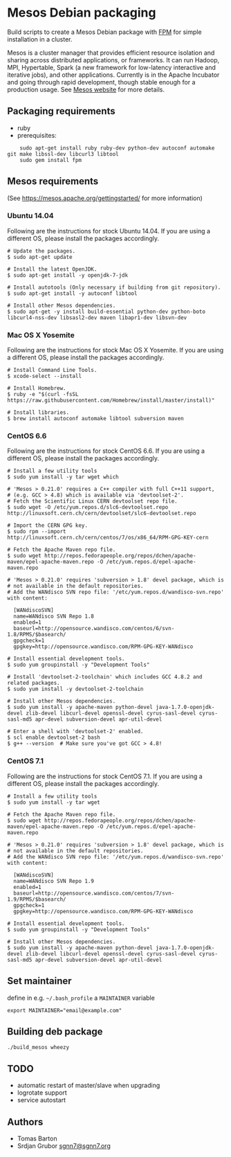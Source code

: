 # Mesos Debian packaging

Build scripts to create a Mesos Debian package with [FPM](https://github.com/jordansissel/fpm) for simple installation in a cluster. 

Mesos is a cluster manager that provides efficient resource isolation and sharing across distributed applications, or frameworks. It can run Hadoop, MPI, Hypertable, Spark (a new framework for low-latency interactive and iterative jobs), and other applications. Currently is in the Apache Incubator and going through rapid development, though stable enough for a production usage. See [Mesos website](http://incubator.apache.org/mesos/) for more details.

## Packaging requirements
  * ruby
  * prerequisites:

```
    sudo apt-get install ruby ruby-dev python-dev autoconf automake git make libssl-dev libcurl3 libtool
    sudo gem install fpm
```

## Mesos requirements 
(See https://mesos.apache.org/gettingstarted/ for more information)

### Ubuntu 14.04

Following are the instructions for stock Ubuntu 14.04. If you are using a different OS, please install the packages accordingly.

    # Update the packages.
    $ sudo apt-get update

    # Install the latest OpenJDK.
    $ sudo apt-get install -y openjdk-7-jdk

    # Install autotools (Only necessary if building from git repository).
    $ sudo apt-get install -y autoconf libtool

    # Install other Mesos dependencies.
    $ sudo apt-get -y install build-essential python-dev python-boto libcurl4-nss-dev libsasl2-dev maven libapr1-dev libsvn-dev

### Mac OS X Yosemite

Following are the instructions for stock Mac OS X Yosemite. If you are using a different OS, please install the packages accordingly.

    # Install Command Line Tools.
    $ xcode-select --install

    # Install Homebrew.
    $ ruby -e "$(curl -fsSL https://raw.githubusercontent.com/Homebrew/install/master/install)"

    # Install libraries.
    $ brew install autoconf automake libtool subversion maven

### CentOS 6.6

Following are the instructions for stock CentOS 6.6. If you are using a different OS, please install the packages accordingly.

    # Install a few utility tools
    $ sudo yum install -y tar wget which

    # 'Mesos > 0.21.0' requires a C++ compiler with full C++11 support,
    # (e.g. GCC > 4.8) which is available via 'devtoolset-2'.
    # Fetch the Scientific Linux CERN devtoolset repo file.
    $ sudo wget -O /etc/yum.repos.d/slc6-devtoolset.repo http://linuxsoft.cern.ch/cern/devtoolset/slc6-devtoolset.repo

    # Import the CERN GPG key.
    $ sudo rpm --import http://linuxsoft.cern.ch/cern/centos/7/os/x86_64/RPM-GPG-KEY-cern

    # Fetch the Apache Maven repo file.
    $ sudo wget http://repos.fedorapeople.org/repos/dchen/apache-maven/epel-apache-maven.repo -O /etc/yum.repos.d/epel-apache-maven.repo

    # 'Mesos > 0.21.0' requires 'subversion > 1.8' devel package, which is
    # not available in the default repositories.
    # Add the WANdisco SVN repo file: '/etc/yum.repos.d/wandisco-svn.repo' with content:

      [WANdiscoSVN]
      name=WANdisco SVN Repo 1.8
      enabled=1
      baseurl=http://opensource.wandisco.com/centos/6/svn-1.8/RPMS/$basearch/
      gpgcheck=1
      gpgkey=http://opensource.wandisco.com/RPM-GPG-KEY-WANdisco

    # Install essential development tools.
    $ sudo yum groupinstall -y "Development Tools"

    # Install 'devtoolset-2-toolchain' which includes GCC 4.8.2 and related packages.
    $ sudo yum install -y devtoolset-2-toolchain

    # Install other Mesos dependencies.
    $ sudo yum install -y apache-maven python-devel java-1.7.0-openjdk-devel zlib-devel libcurl-devel openssl-devel cyrus-sasl-devel cyrus-sasl-md5 apr-devel subversion-devel apr-util-devel

    # Enter a shell with 'devtoolset-2' enabled.
    $ scl enable devtoolset-2 bash
    $ g++ --version  # Make sure you've got GCC > 4.8!

### CentOS 7.1

Following are the instructions for stock CentOS 7.1. If you are using a different OS, please install the packages accordingly.

    # Install a few utility tools
    $ sudo yum install -y tar wget

    # Fetch the Apache Maven repo file.
    $ sudo wget http://repos.fedorapeople.org/repos/dchen/apache-maven/epel-apache-maven.repo -O /etc/yum.repos.d/epel-apache-maven.repo

    # 'Mesos > 0.21.0' requires 'subversion > 1.8' devel package, which is
    # not available in the default repositories.
    # Add the WANdisco SVN repo file: '/etc/yum.repos.d/wandisco-svn.repo' with content:

      [WANdiscoSVN]
      name=WANdisco SVN Repo 1.9
      enabled=1
      baseurl=http://opensource.wandisco.com/centos/7/svn-1.9/RPMS/$basearch/
      gpgcheck=1
      gpgkey=http://opensource.wandisco.com/RPM-GPG-KEY-WANdisco

    # Install essential development tools.
    $ sudo yum groupinstall -y "Development Tools"

    # Install other Mesos dependencies.
    $ sudo yum install -y apache-maven python-devel java-1.7.0-openjdk-devel zlib-devel libcurl-devel openssl-devel cyrus-sasl-devel cyrus-sasl-md5 apr-devel subversion-devel apr-util-devel
  
  
## Set maintainer

define in e.g. `~/.bash_profile` a `MAINTAINER` variable

	export MAINTAINER="email@example.com"

## Building deb package

	./build_mesos wheezy

## TODO

   * automatic restart of master/slave when upgrading
   * logrotate support
   * service autostart

## Authors

   * Tomas Barton
   * Srdjan Grubor <sgnn7@sgnn7.org>

